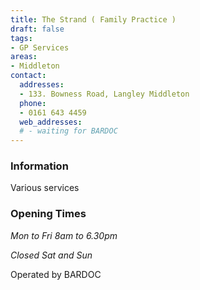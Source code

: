 ```yaml
---
title: The Strand ( Family Practice )
draft: false
tags:
- GP Services
areas:
- Middleton
contact:
  addresses:
  - 133. Bowness Road, Langley Middleton
  phone:
  - 0161 643 4459
  web_addresses:
  # - waiting for BARDOC
---
```


### Information
Various services

### Opening Times
*Mon to Fri 8am to 6.30pm*

*Closed Sat and Sun*

Operated by BARDOC